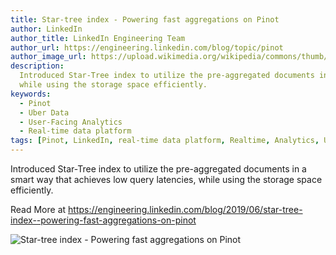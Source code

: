 ```yaml
---
title: Star-tree index - Powering fast aggregations on Pinot
author: LinkedIn
author_title: LinkedIn Engineering Team
author_url: https://engineering.linkedin.com/blog/topic/pinot
author_image_url: https://upload.wikimedia.org/wikipedia/commons/thumb/e/e9/Linkedin_icon.svg/512px-Linkedin_icon.svg.png
description:
  Introduced Star-Tree index to utilize the pre-aggregated documents in a smart way that achieves low query latencies,
  while using the storage space efficiently.
keywords:
  - Pinot
  - Uber Data
  - User-Facing Analytics
  - Real-time data platform
tags: [Pinot, LinkedIn, real-time data platform, Realtime, Analytics, User-Facing Analytics]
---
```


Introduced Star-Tree index to utilize the pre-aggregated documents in a smart way that achieves low query latencies,
while using the storage space efficiently.

Read More at https://engineering.linkedin.com/blog/2019/06/star-tree-index--powering-fast-aggregations-on-pinot

![Star-tree index - Powering fast aggregations on Pinot](https://content.linkedin.com/content/dam/engineering/site-assets/images/blog/posts/2019/06/startree3.png)
